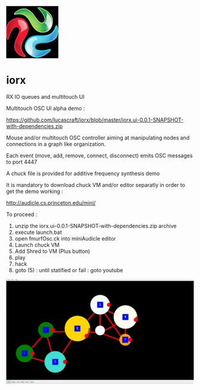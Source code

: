 <img src="https://github.com/lucascraft/iorx/blob/master/iorx.png"/>

# iorx 

RX IO queues and multitouch UI

Multitouch OSC UI alpha demo :

https://github.com/lucascraft/iorx/blob/master/iorx.ui-0.0.1-SNAPSHOT-with-dependencies.zip

Mouse and/or multitouch OSC controller aiming at manipulating nodes and connections in a graph like organization.

Each event (move, add, remove, connect, disconnect) emits OSC messages to port 4447

A chuck file is provided for additive frequency synthesis demo

It is mandatory to download chuck VM and/or editor separatly in order to get the demo working :

http://audicle.cs.princeton.edu/mini/

To proceed :

1) unzip the iorx.ui-0.0.1-SNAPSHOT-with-dependencies.zip archive
2) execute launch.bat
3) open fmurfOsc.ck into miniAudicle editor
3) Launch chuck VM
4) Add Shred to VM (Plus button)
5) play
6) hack
7) goto (5) : until statified or fail : goto youtube 


<img src="demo-multtouch-iorx-ui.png"/>
